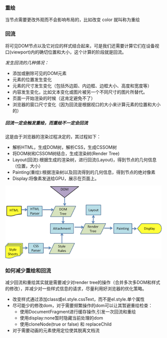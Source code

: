 ### 重绘

当节点需要更改外观而不会影响布局的，比如改变 color 就叫称为重绘

### 回流

将可见DOM节点以及它对应的样式结合起来，可是我们还需要计算它们在设备视口(viewport)内的确切位置和大小，这个计算的阶段就是回流。

*发生回流的几种情况：*

- 添加或删除可见的DOM元素
- 元素的位置发生变化
- 元素的尺寸发生变化（包括外边距、内边框、边框大小、高度和宽度等）
- 内容发生变化，比如文本变化或图片被另一个不同尺寸的图片所替代。
- 页面一开始渲染的时候（这肯定避免不了）
- 浏览器的窗口尺寸变化（因为回流是根据视口的大小来计算元素的位置和大小的）

##### 回流一定会触发重绘，而重绘不一定会回流

这是由于浏览器的渲染过程决定的，其过程如下：

- 解析HTML，生成DOM树，解析CSS，生成CSSOM树
- 将DOM树和CSSOM树结合，生成渲染树(Render Tree)
- Layout(回流):根据生成的渲染树，进行回流(Layout)，得到节点的几何信息（位置，大小）
- Painting(重绘):根据渲染树以及回流得到的几何信息，得到节点的绝对像素
- Display:将像素发送给GPU，展示在页面上。

![Event Loop](../assets/img/browerRender.png)

### 如何减少重绘和回流

减少回流和重绘其实就是需要减少对render tree的操作（合并多次多DOM和样式的修改），并减少对一些样式信息的请求，尽量利用好浏览器的优化策略。

- 改变样式通过添加class或el.style.cssText，而不是el.style.单个属性
- 尽可能少的修改dom，对于需要频繁操作的dom可以让其暂避重绘检查：
  - 使用DocumentFragment进行缓存操作,引发一次回流和重绘
  - 使用display:none暂时隐藏当前处理的dom
  - 使用cloneNode(true or false) 和 replaceChild
- 对于需要动画的元素使用定位使其脱离文档流

